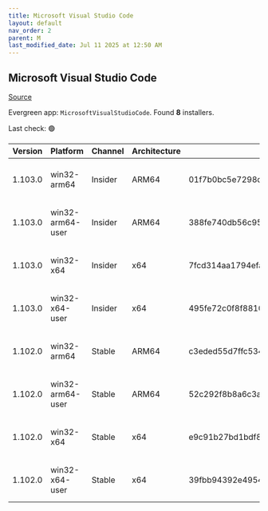 ```yaml
---
title: Microsoft Visual Studio Code
layout: default
nav_order: 2
parent: M
last_modified_date: Jul 11 2025 at 12:50 AM
---
```


## Microsoft Visual Studio Code

[Source](https://code.visualstudio.com)

Evergreen app: `MicrosoftVisualStudioCode`. Found **8** installers.

Last check: 🟢

| Version | Platform         | Channel | Architecture | Sha256                                                           | URI                                                                                                                                                                                                                                                                                                              |
| ------- | ---------------- | ------- | ------------ | ---------------------------------------------------------------- | ---------------------------------------------------------------------------------------------------------------------------------------------------------------------------------------------------------------------------------------------------------------------------------------------------------------- |
| 1.103.0 | win32-arm64      | Insider | ARM64        | 01f7b0bc5e7298d2c67601ea5d6f7ce76d6f6c03ac8f85544dcac2b0f018e66e | [https://vscode.download.prss.microsoft.com/dbazure/download/insider/141aa8582abb96f671badbb100bbd6dab3f85a7c/VSCodeSetup-arm64-1.103.0-insider.exe](https://vscode.download.prss.microsoft.com/dbazure/download/insider/141aa8582abb96f671badbb100bbd6dab3f85a7c/VSCodeSetup-arm64-1.103.0-insider.exe)         |
| 1.103.0 | win32-arm64-user | Insider | ARM64        | 388fe740db56c959476aa1239de6f44f0fb13fd03042556c6f2f017b36af2ae8 | [https://vscode.download.prss.microsoft.com/dbazure/download/insider/141aa8582abb96f671badbb100bbd6dab3f85a7c/VSCodeUserSetup-arm64-1.103.0-insider.exe](https://vscode.download.prss.microsoft.com/dbazure/download/insider/141aa8582abb96f671badbb100bbd6dab3f85a7c/VSCodeUserSetup-arm64-1.103.0-insider.exe) |
| 1.103.0 | win32-x64        | Insider | x64          | 7fcd314aa1794efa19d706b4682e790aa3c04bf2ff4983945104d109cd1ee613 | [https://vscode.download.prss.microsoft.com/dbazure/download/insider/141aa8582abb96f671badbb100bbd6dab3f85a7c/VSCodeSetup-x64-1.103.0-insider.exe](https://vscode.download.prss.microsoft.com/dbazure/download/insider/141aa8582abb96f671badbb100bbd6dab3f85a7c/VSCodeSetup-x64-1.103.0-insider.exe)             |
| 1.103.0 | win32-x64-user   | Insider | x64          | 495fe72c0f8f8810f6baf55bab4529331e46e00dff86dadfe3886141c04d1605 | [https://vscode.download.prss.microsoft.com/dbazure/download/insider/141aa8582abb96f671badbb100bbd6dab3f85a7c/VSCodeUserSetup-x64-1.103.0-insider.exe](https://vscode.download.prss.microsoft.com/dbazure/download/insider/141aa8582abb96f671badbb100bbd6dab3f85a7c/VSCodeUserSetup-x64-1.103.0-insider.exe)     |
| 1.102.0 | win32-arm64      | Stable  | ARM64        | c3eded55d7ffc534f4e0826bd45f714f8e1666daddcff544449175dbcdae5d03 | [https://vscode.download.prss.microsoft.com/dbazure/download/stable/cb0c47c0cfaad0757385834bd89d410c78a856c0/VSCodeSetup-arm64-1.102.0.exe](https://vscode.download.prss.microsoft.com/dbazure/download/stable/cb0c47c0cfaad0757385834bd89d410c78a856c0/VSCodeSetup-arm64-1.102.0.exe)                           |
| 1.102.0 | win32-arm64-user | Stable  | ARM64        | 52c292f8b8a6c3ad00a1a7f64c64889c9dd044376e5b7109310da9e80b8f37e2 | [https://vscode.download.prss.microsoft.com/dbazure/download/stable/cb0c47c0cfaad0757385834bd89d410c78a856c0/VSCodeUserSetup-arm64-1.102.0.exe](https://vscode.download.prss.microsoft.com/dbazure/download/stable/cb0c47c0cfaad0757385834bd89d410c78a856c0/VSCodeUserSetup-arm64-1.102.0.exe)                   |
| 1.102.0 | win32-x64        | Stable  | x64          | e9c91b27bd1bdf89dfa85e060b5f72a73fdd1741c86e73bef65c40f944fe3ce3 | [https://vscode.download.prss.microsoft.com/dbazure/download/stable/cb0c47c0cfaad0757385834bd89d410c78a856c0/VSCodeSetup-x64-1.102.0.exe](https://vscode.download.prss.microsoft.com/dbazure/download/stable/cb0c47c0cfaad0757385834bd89d410c78a856c0/VSCodeSetup-x64-1.102.0.exe)                               |
| 1.102.0 | win32-x64-user   | Stable  | x64          | 39fbb94392e4954eb9fc592e958f5869f3aa9984bd3a89b62a3a9455ae90c63f | [https://vscode.download.prss.microsoft.com/dbazure/download/stable/cb0c47c0cfaad0757385834bd89d410c78a856c0/VSCodeUserSetup-x64-1.102.0.exe](https://vscode.download.prss.microsoft.com/dbazure/download/stable/cb0c47c0cfaad0757385834bd89d410c78a856c0/VSCodeUserSetup-x64-1.102.0.exe)                       |
